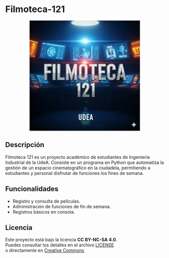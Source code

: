 # Filmoteca-121

<p align="center">
  <img src="Logo.jpg" alt="Logo Filmoteca 121" width="350"/>
</p>

## Descripción
Filmoteca 121 es un proyecto académico de estudiantes de Ingeniería Industrial de la UdeA. Consiste en un programa en Python que automatiza la gestión de un espacio cinematográfico en la ciudadela, permitiendo a estudiantes y personal disfrutar de funciones los fines de semana.

## Funcionalidades
- Registro y consulta de películas.
- Administración de funciones de fin de semana.
- Registros básicos en consola.

## Licencia
Este proyecto está bajo la licencia **CC BY-NC-SA 4.0**.  
Puedes consultar los detalles en el archivo [LICENSE](LICENSE)  
o directamente en [Creative Commons](https://creativecommons.org/licenses/by-nc-sa/4.0/)
